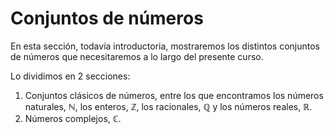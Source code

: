 # Conjuntos de números #

En esta sección, todavía introductoria, mostraremos los distintos conjuntos de números que necesitaremos a lo largo del presente curso.

Lo dividimos en 2 secciones:
1. Conjuntos clásicos de números, entre los que encontramos los números naturales, $\mathbb{N}$, los enteros, $\mathbb{Z},$ los racionales, $\mathbb{Q}$ y los números reales, $\mathbb{R}$.
2. Números complejos, $\mathbb{C}$.
